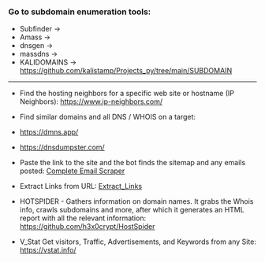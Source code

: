 

### Go to subdomain enumeration tools:

* Subfinder -> 
* Amass -> 
* dnsgen -> 
* massdns -> 
* KALIDOMAINS -> https://github.com/kalistamp/Projects_py/tree/main/SUBDOMAIN

* * *

* Find the hosting neighbors for a specific web site or hostname (IP Neighbors): https://www.ip-neighbors.com/

*  Find similar domains and all DNS / WHOIS on a target: 
*  https://dmns.app/
*  https://dnsdumpster.com/

* Paste the link to the site and the bot finds the sitemap and any emails posted: [Complete Email Scraper](https://freemailscraper.herokuapp.com/search-complete-website?link=https%3A%2F%2Ftherecap.org%2Fdatabases%2F)

* Extract Links from URL: [Extract_Links](https://hackertarget.com/extract-links/)

* HOTSPIDER - Gathers information on domain names. It grabs the Whois info, crawls subdomains and more, after which it generates an HTML report with all the relevant information: https://github.com/h3x0crypt/HostSpider

* V_Stat Get visitors, Traffic, Advertisements, and Keywords from any Site: https://vstat.info/

